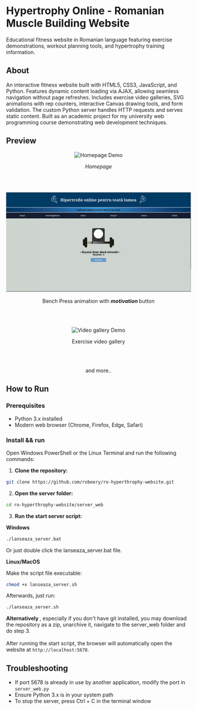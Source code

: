 # Hypertrophy Online - Romanian Muscle Building Website

Educational fitness website in Romanian language featuring exercise demonstrations, workout planning tools, and hypertrophy training information. 
## About

An interactive fitness website built with HTML5, CSS3, JavaScript, and Python. Features dynamic content loading via AJAX, allowing seamless navigation without page refreshes. Includes exercise video galleries, SVG animations with rep counters, interactive Canvas drawing tools, and form validation. The custom Python server handles HTTP requests and serves static content. Built as an academic project for my university web programming course demonstrating web development techniques.



## Preview
<p align="center">
  <img src="continut/imagini/gifs/acasa_showcase.gif" width="600" alt="Homepage Demo">
</p>
<p align="center"><i>Homepage</i></p>
</br> </br>

<p align="center">
  <img src="continut/imagini/gifs/desen_showcase.gif" width="600" alt="Desen Demo">
</p>
<p align="center">Bench Press animation with <i> <b> motivation </b></i> button</i></p>

</br> </br>

<p align="center">
  <img src="continut/imagini/gifs/video_showcase.gif" width="600" alt="Video gallery Demo">
</p>
<p align="center">Exercise video gallery </p>

</br> </br>
<p align="center">and more..</p>

## How to Run

### Prerequisites
- Python 3.x installed
- Modern web browser (Chrome, Firefox, Edge, Safari)

### Install && run
Open Windows PowerShell or the Linux Terminal and run the following commands:
1. **Clone the repository:**
   
```bash
git clone https://github.com/robeery/ro-hyperthrophy-website.git
```


2. **Open the server folder:**
```bash
cd ro-hyperthrophy-website/server_web
```

3. **Run the start server script:**
   
<b>Windows</b>
```bash
./lanseaza_server.bat
```
Or just double click the lanseaza_server.bat file.
</br>

<b> Linux/MacOS </b>

Make the script file executable:
```bash
chmod +x lanseaza_server.sh
```
Afterwards, just run:
```bash
./lanseaza_server.sh
```
<b> Alternatively </b>, especially if you don't have git installed, you may download the repository as a zip, unarchive it, navigate to the server_web folder and do step 3.
</br> </br>
After running the start script, the browser will automatically open the website at `http://localhost:5678`.

## Troubleshooting
- If port 5678 is already in use by another application, modify the port in `server_web.py`
- Ensure Python 3.x is in your system path
- To stop the server, press Ctrl + C in the terminal window




